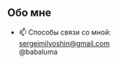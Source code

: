 ## Обо мне

- 📫 Способы связи со мной:<br>
  sergeimilyoshin@gmail.com<br>
  @babaluma<br>


<!--
**sergeimilyoshin/sergeimilyoshin** is a ✨ _special_ ✨ repository because its `README.md` (this file) appears on your GitHub profile.

Here are some ideas to get you started:

- 🔭 I’m currently working on ...
- 🌱 I’m currently learning ...
- 👯 I’m looking to collaborate on ...
- 🤔 I’m looking for help with ...
- 💬 Ask me about ...

